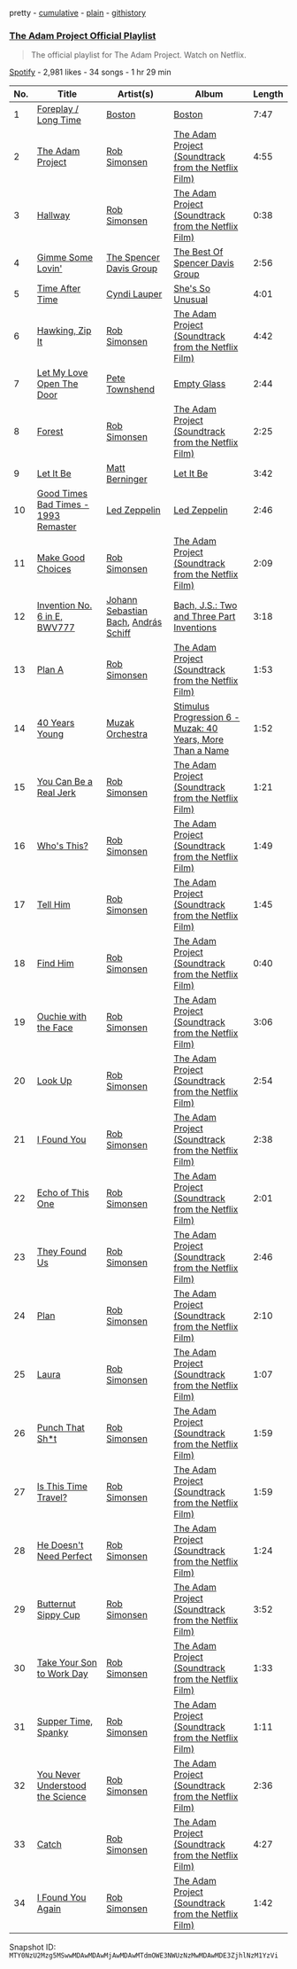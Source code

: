 pretty - [cumulative](/playlists/cumulative/37i9dQZF1DXcGFLus6X9T4.md) - [plain](/playlists/plain/37i9dQZF1DXcGFLus6X9T4) - [githistory](https://github.githistory.xyz/mackorone/spotify-playlist-archive/blob/main/playlists/plain/37i9dQZF1DXcGFLus6X9T4)

### [The Adam Project Official Playlist](https://open.spotify.com/playlist/37i9dQZF1DXcGFLus6X9T4)

> The official playlist for The Adam Project\. Watch on Netflix.

[Spotify](https://open.spotify.com/user/spotify) - 2,981 likes - 34 songs - 1 hr 29 min

| No. | Title | Artist(s) | Album | Length |
|---|---|---|---|---|
| 1 | [Foreplay / Long Time](https://open.spotify.com/track/39C5FuZ8C8M0QI8CrMsPkR) | [Boston](https://open.spotify.com/artist/29kkCKKGXheHuoO829FxWK) | [Boston](https://open.spotify.com/album/2QLp07RO6anZHmtcKTEvSC) | 7:47 |
| 2 | [The Adam Project](https://open.spotify.com/track/7dF6sfiSwXrcdkvTB2jvXh) | [Rob Simonsen](https://open.spotify.com/artist/2ZeUaZT3s3NSbeV7OS094J) | [The Adam Project \(Soundtrack from the Netflix Film\)](https://open.spotify.com/album/549SOdyJdLUojqoXBynu9O) | 4:55 |
| 3 | [Hallway](https://open.spotify.com/track/5N57dbX1aHEnomrGxpC5a5) | [Rob Simonsen](https://open.spotify.com/artist/2ZeUaZT3s3NSbeV7OS094J) | [The Adam Project \(Soundtrack from the Netflix Film\)](https://open.spotify.com/album/549SOdyJdLUojqoXBynu9O) | 0:38 |
| 4 | [Gimme Some Lovin'](https://open.spotify.com/track/3yobZXbEQQJq7wBazWGDVg) | [The Spencer Davis Group](https://open.spotify.com/artist/3i9hP422d2KMjaupTzBNVS) | [The Best Of Spencer Davis Group](https://open.spotify.com/album/6hWcuAd9vwJ0Dqbobj3ksb) | 2:56 |
| 5 | [Time After Time](https://open.spotify.com/track/7o9uu2GDtVDr9nsR7ZRN73) | [Cyndi Lauper](https://open.spotify.com/artist/2BTZIqw0ntH9MvilQ3ewNY) | [She's So Unusual](https://open.spotify.com/album/1FvdZ1oizXwF9bxogujoF0) | 4:01 |
| 6 | [Hawking, Zip It](https://open.spotify.com/track/4hK02r4BcAeM458zVd6kwE) | [Rob Simonsen](https://open.spotify.com/artist/2ZeUaZT3s3NSbeV7OS094J) | [The Adam Project \(Soundtrack from the Netflix Film\)](https://open.spotify.com/album/549SOdyJdLUojqoXBynu9O) | 4:42 |
| 7 | [Let My Love Open The Door](https://open.spotify.com/track/0otlwsD3mSogk7VJCTp6Kg) | [Pete Townshend](https://open.spotify.com/artist/24Wa5wIZIo1sPkzVGP0B5p) | [Empty Glass](https://open.spotify.com/album/0X8rEKkL2TupftQRrOzX4h) | 2:44 |
| 8 | [Forest](https://open.spotify.com/track/5kzAgdVFV3l7FqCXn2WjFE) | [Rob Simonsen](https://open.spotify.com/artist/2ZeUaZT3s3NSbeV7OS094J) | [The Adam Project \(Soundtrack from the Netflix Film\)](https://open.spotify.com/album/549SOdyJdLUojqoXBynu9O) | 2:25 |
| 9 | [Let It Be](https://open.spotify.com/track/1xflb6sCgJjMqbdtakgONq) | [Matt Berninger](https://open.spotify.com/artist/27jRNjIvlUcGN7FBRDnqhp) | [Let It Be](https://open.spotify.com/album/1dReIAToRq9PGXlsDWzRE9) | 3:42 |
| 10 | [Good Times Bad Times \- 1993 Remaster](https://open.spotify.com/track/0QwZfbw26QeUoIy82Z2jYp) | [Led Zeppelin](https://open.spotify.com/artist/36QJpDe2go2KgaRleHCDTp) | [Led Zeppelin](https://open.spotify.com/album/3ycjBixZf7S3WpC5WZhhUK) | 2:46 |
| 11 | [Make Good Choices](https://open.spotify.com/track/27xCKOledz9hgo0CZzh5QX) | [Rob Simonsen](https://open.spotify.com/artist/2ZeUaZT3s3NSbeV7OS094J) | [The Adam Project \(Soundtrack from the Netflix Film\)](https://open.spotify.com/album/549SOdyJdLUojqoXBynu9O) | 2:09 |
| 12 | [Invention No\. 6 in E, BWV777](https://open.spotify.com/track/6QOdI0QfO1iBhuNGc86rBg) | [Johann Sebastian Bach](https://open.spotify.com/artist/5aIqB5nVVvmFsvSdExz408), [András Schiff](https://open.spotify.com/artist/24K6LTZFqBAvKsorwK0iXd) | [Bach, J.S.: Two and Three Part Inventions](https://open.spotify.com/album/7B6F306xdRIC0A1Rka5cbg) | 3:18 |
| 13 | [Plan A](https://open.spotify.com/track/0pZz0tKIdgfUJs6LGab4vH) | [Rob Simonsen](https://open.spotify.com/artist/2ZeUaZT3s3NSbeV7OS094J) | [The Adam Project \(Soundtrack from the Netflix Film\)](https://open.spotify.com/album/549SOdyJdLUojqoXBynu9O) | 1:53 |
| 14 | [40 Years Young](https://open.spotify.com/track/1wFJbaG7kT8nh95a4bZ2CK) | [Muzak Orchestra](https://open.spotify.com/artist/0tHtKepUi7LKuN2q7wb6is) | [Stimulus Progression 6 \- Muzak: 40 Years, More Than a Name](https://open.spotify.com/album/7uTdnkFM0W4fsAiLnHtByh) | 1:52 |
| 15 | [You Can Be a Real Jerk](https://open.spotify.com/track/4pLLEs4eKEPhkJpjd0sQ8q) | [Rob Simonsen](https://open.spotify.com/artist/2ZeUaZT3s3NSbeV7OS094J) | [The Adam Project \(Soundtrack from the Netflix Film\)](https://open.spotify.com/album/549SOdyJdLUojqoXBynu9O) | 1:21 |
| 16 | [Who's This?](https://open.spotify.com/track/1zJifVIJSeUdOu6nE7XjGO) | [Rob Simonsen](https://open.spotify.com/artist/2ZeUaZT3s3NSbeV7OS094J) | [The Adam Project \(Soundtrack from the Netflix Film\)](https://open.spotify.com/album/549SOdyJdLUojqoXBynu9O) | 1:49 |
| 17 | [Tell Him](https://open.spotify.com/track/7Gi9EGpDFofvFhWzn6YX6E) | [Rob Simonsen](https://open.spotify.com/artist/2ZeUaZT3s3NSbeV7OS094J) | [The Adam Project \(Soundtrack from the Netflix Film\)](https://open.spotify.com/album/549SOdyJdLUojqoXBynu9O) | 1:45 |
| 18 | [Find Him](https://open.spotify.com/track/4DNVp3OCAucK8OLLtKwxSv) | [Rob Simonsen](https://open.spotify.com/artist/2ZeUaZT3s3NSbeV7OS094J) | [The Adam Project \(Soundtrack from the Netflix Film\)](https://open.spotify.com/album/549SOdyJdLUojqoXBynu9O) | 0:40 |
| 19 | [Ouchie with the Face](https://open.spotify.com/track/52CS6yco0bxQuBJNGR2tMJ) | [Rob Simonsen](https://open.spotify.com/artist/2ZeUaZT3s3NSbeV7OS094J) | [The Adam Project \(Soundtrack from the Netflix Film\)](https://open.spotify.com/album/549SOdyJdLUojqoXBynu9O) | 3:06 |
| 20 | [Look Up](https://open.spotify.com/track/4SMaRDaJXOF9LqFY82DYam) | [Rob Simonsen](https://open.spotify.com/artist/2ZeUaZT3s3NSbeV7OS094J) | [The Adam Project \(Soundtrack from the Netflix Film\)](https://open.spotify.com/album/549SOdyJdLUojqoXBynu9O) | 2:54 |
| 21 | [I Found You](https://open.spotify.com/track/57kMlW7Dl9e5DvulrqQjie) | [Rob Simonsen](https://open.spotify.com/artist/2ZeUaZT3s3NSbeV7OS094J) | [The Adam Project \(Soundtrack from the Netflix Film\)](https://open.spotify.com/album/549SOdyJdLUojqoXBynu9O) | 2:38 |
| 22 | [Echo of This One](https://open.spotify.com/track/1pu1tCvkYUQVWE3M6ogB2j) | [Rob Simonsen](https://open.spotify.com/artist/2ZeUaZT3s3NSbeV7OS094J) | [The Adam Project \(Soundtrack from the Netflix Film\)](https://open.spotify.com/album/549SOdyJdLUojqoXBynu9O) | 2:01 |
| 23 | [They Found Us](https://open.spotify.com/track/28Sb1HtUk9k9jlURDzMT2W) | [Rob Simonsen](https://open.spotify.com/artist/2ZeUaZT3s3NSbeV7OS094J) | [The Adam Project \(Soundtrack from the Netflix Film\)](https://open.spotify.com/album/549SOdyJdLUojqoXBynu9O) | 2:46 |
| 24 | [Plan](https://open.spotify.com/track/7vPsg6PzfDRUx0O5gdLEzV) | [Rob Simonsen](https://open.spotify.com/artist/2ZeUaZT3s3NSbeV7OS094J) | [The Adam Project \(Soundtrack from the Netflix Film\)](https://open.spotify.com/album/549SOdyJdLUojqoXBynu9O) | 2:10 |
| 25 | [Laura](https://open.spotify.com/track/74KjVoTYZPV3sdHYFE9wA7) | [Rob Simonsen](https://open.spotify.com/artist/2ZeUaZT3s3NSbeV7OS094J) | [The Adam Project \(Soundtrack from the Netflix Film\)](https://open.spotify.com/album/549SOdyJdLUojqoXBynu9O) | 1:07 |
| 26 | [Punch That Sh\*t](https://open.spotify.com/track/4V6iQIGt42H8SLBQGrRPNX) | [Rob Simonsen](https://open.spotify.com/artist/2ZeUaZT3s3NSbeV7OS094J) | [The Adam Project \(Soundtrack from the Netflix Film\)](https://open.spotify.com/album/549SOdyJdLUojqoXBynu9O) | 1:59 |
| 27 | [Is This Time Travel?](https://open.spotify.com/track/3Md90d5CgBgJKF09mC0YM8) | [Rob Simonsen](https://open.spotify.com/artist/2ZeUaZT3s3NSbeV7OS094J) | [The Adam Project \(Soundtrack from the Netflix Film\)](https://open.spotify.com/album/549SOdyJdLUojqoXBynu9O) | 1:59 |
| 28 | [He Doesn't Need Perfect](https://open.spotify.com/track/4erSc6ARmJ4osdJ7BmQahi) | [Rob Simonsen](https://open.spotify.com/artist/2ZeUaZT3s3NSbeV7OS094J) | [The Adam Project \(Soundtrack from the Netflix Film\)](https://open.spotify.com/album/549SOdyJdLUojqoXBynu9O) | 1:24 |
| 29 | [Butternut Sippy Cup](https://open.spotify.com/track/3bXLjufEAjtsanXaEURpoX) | [Rob Simonsen](https://open.spotify.com/artist/2ZeUaZT3s3NSbeV7OS094J) | [The Adam Project \(Soundtrack from the Netflix Film\)](https://open.spotify.com/album/549SOdyJdLUojqoXBynu9O) | 3:52 |
| 30 | [Take Your Son to Work Day](https://open.spotify.com/track/6euM3g7iOOBgaOmRSBpZod) | [Rob Simonsen](https://open.spotify.com/artist/2ZeUaZT3s3NSbeV7OS094J) | [The Adam Project \(Soundtrack from the Netflix Film\)](https://open.spotify.com/album/549SOdyJdLUojqoXBynu9O) | 1:33 |
| 31 | [Supper Time, Spanky](https://open.spotify.com/track/38C0Hihy0saqU1LIFJ1AZS) | [Rob Simonsen](https://open.spotify.com/artist/2ZeUaZT3s3NSbeV7OS094J) | [The Adam Project \(Soundtrack from the Netflix Film\)](https://open.spotify.com/album/549SOdyJdLUojqoXBynu9O) | 1:11 |
| 32 | [You Never Understood the Science](https://open.spotify.com/track/5tUYpRmr4PmIqxBToNwwWQ) | [Rob Simonsen](https://open.spotify.com/artist/2ZeUaZT3s3NSbeV7OS094J) | [The Adam Project \(Soundtrack from the Netflix Film\)](https://open.spotify.com/album/549SOdyJdLUojqoXBynu9O) | 2:36 |
| 33 | [Catch](https://open.spotify.com/track/5vF93IIbs14hxgvybrajmy) | [Rob Simonsen](https://open.spotify.com/artist/2ZeUaZT3s3NSbeV7OS094J) | [The Adam Project \(Soundtrack from the Netflix Film\)](https://open.spotify.com/album/549SOdyJdLUojqoXBynu9O) | 4:27 |
| 34 | [I Found You Again](https://open.spotify.com/track/11KmkY1FSpmNBfyLQv5VKE) | [Rob Simonsen](https://open.spotify.com/artist/2ZeUaZT3s3NSbeV7OS094J) | [The Adam Project \(Soundtrack from the Netflix Film\)](https://open.spotify.com/album/549SOdyJdLUojqoXBynu9O) | 1:42 |

Snapshot ID: `MTY0NzU2Mzg5MSwwMDAwMDAwMjAwMDAwMTdmOWE3NWUzNzMwMDAwMDE3ZjhlNzM1YzVi`
